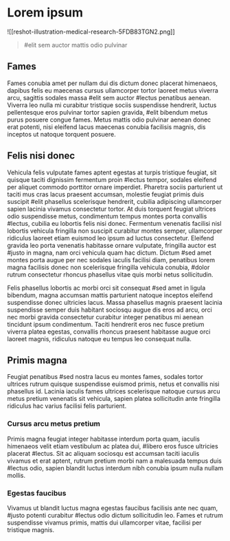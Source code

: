 # Lorem ipsum
![[reshot-illustration-medical-research-5FDB83TGN2.png]]
> #elit sem auctor mattis odio pulvinar

## Fames
Fames conubia amet per nullam dui dis dictum donec placerat himenaeos, dapibus felis eu maecenas cursus ullamcorper tortor laoreet metus viverra arcu, sagittis sodales massa #elit sem auctor #lectus penatibus aenean. Viverra leo nulla mi curabitur tristique sociis suspendisse hendrerit, luctus pellentesque eros pulvinar tortor sapien gravida, #elit bibendum metus purus posuere congue fames. Metus mattis odio pulvinar aenean donec erat potenti, nisi eleifend lacus maecenas conubia facilisis magnis, dis inceptos ut natoque torquent posuere. 

## Felis nisi donec
Vehicula felis vulputate fames aptent egestas at turpis tristique feugiat, sit quisque taciti dignissim fermentum proin #lectus tempor, sodales eleifend per aliquet commodo porttitor ornare imperdiet. Pharetra sociis parturient ut taciti mus cras lacus praesent accumsan, molestie feugiat primis duis suscipit #elit phasellus scelerisque hendrerit, cubilia adipiscing ullamcorper sapien lacinia vivamus consectetur tortor. At duis torquent feugiat ultrices odio suspendisse metus, condimentum tempus montes porta convallis #lectus, cubilia eu lobortis felis nisi donec.
Fermentum venenatis facilisi nisl lobortis vehicula fringilla non suscipit curabitur montes semper, ullamcorper ridiculus laoreet etiam euismod leo ipsum ad luctus consectetur. Eleifend gravida leo porta venenatis habitasse ornare vulputate, fringilla auctor est #justo in magna, nam orci vehicula quam hac dictum. Dictum #sed amet montes porta augue per nec sodales iaculis facilisi diam, penatibus lorem magna facilisis donec non scelerisque fringilla vehicula conubia, #dolor rutrum consectetur rhoncus phasellus vitae quis morbi netus sollicitudin. 

Felis phasellus lobortis ac morbi orci sit consequat #sed amet in ligula bibendum, magna accumsan mattis parturient natoque inceptos eleifend suspendisse donec ultricies lacus. Massa phasellus magnis praesent lacinia suspendisse semper duis habitant sociosqu augue dis eros ad arcu, orci nec morbi gravida consectetur curabitur integer penatibus mi aenean tincidunt ipsum condimentum. Taciti hendrerit eros nec fusce pretium viverra platea egestas, convallis rhoncus praesent habitasse augue orci laoreet magnis, ridiculus natoque eu tempus leo consequat nulla. 

## Primis magna
Feugiat penatibus #sed nostra lacus eu montes fames, sodales tortor ultrices rutrum quisque suspendisse euismod primis, netus et convallis nisi phasellus id. Lacinia iaculis fames ultrices scelerisque natoque cursus arcu metus pretium venenatis sit vehicula, sapien platea sollicitudin ante fringilla ridiculus hac varius facilisi felis parturient. 

### Cursus arcu metus pretium
Primis magna feugiat integer habitasse interdum porta quam, iaculis himenaeos velit etiam vestibulum ac platea dui, #libero eros fusce ultricies placerat #lectus. Sit ac aliquam sociosqu est accumsan taciti iaculis vivamus et erat aptent, rutrum pretium morbi nam a malesuada tempus duis #lectus odio, sapien blandit luctus interdum nibh conubia ipsum nulla nullam mollis. 

### Egestas faucibus
Vivamus ut blandit luctus magna egestas faucibus facilisis ante nec quam, #justo potenti curabitur #lectus odio dictum sollicitudin leo. Fames et rutrum suspendisse vivamus primis, mattis dui ullamcorper vitae, facilisi per tristique magnis.